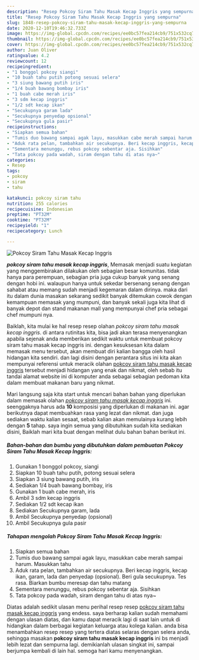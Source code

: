 ```yaml
---
description: "Resep Pokcoy Siram Tahu Masak Kecap Inggris yang sempurna"
title: "Resep Pokcoy Siram Tahu Masak Kecap Inggris yang sempurna"
slug: 1848-resep-pokcoy-siram-tahu-masak-kecap-inggris-yang-sempurna
date: 2020-12-10T19:46:32.733Z
image: https://img-global.cpcdn.com/recipes/ee0bc57fea214cb9/751x532cq70/pokcoy-siram-tahu-masak-kecap-inggris-foto-resep-utama.jpg
thumbnail: https://img-global.cpcdn.com/recipes/ee0bc57fea214cb9/751x532cq70/pokcoy-siram-tahu-masak-kecap-inggris-foto-resep-utama.jpg
cover: https://img-global.cpcdn.com/recipes/ee0bc57fea214cb9/751x532cq70/pokcoy-siram-tahu-masak-kecap-inggris-foto-resep-utama.jpg
author: Juan Oliver
ratingvalue: 4.2
reviewcount: 12
recipeingredient:
- "1 bonggol pokcoy siangi"
- "10 buah tahu putih potong sesuai selera"
- "3 siung bawang putih iris"
- "1/4 buah bawang bombay iris"
- "1 buah cabe merah iris"
- "3 sdm kecap inggris"
- "1/2 sdt kecap ikan"
- "Secukupnya garam lada"
- "Secukupnya penyedap opsional"
- "Secukupnya gula pasir"
recipeinstructions:
- "Siapkan semua bahan"
- "Tumis duo bawang sampai agak layu, masukkan cabe merah sampai harum. Masukkan tahu"
- "Aduk rata pelan, tambahkan air secukupnya. Beri kecap inggris, kecap ikan, garam, lada dan penyedap (opsional). Beri gula secukupnya. Tes rasa. Biarkan bumbu meresap dan tahu matang"
- "Sementara menunggu, rebus pokcoy sebentar aja. Sisihkan"
- "Tata pokcoy pada wadah, siram dengan tahu di atas nya~"
categories:
- Resep
tags:
- pokcoy
- siram
- tahu

katakunci: pokcoy siram tahu 
nutrition: 255 calories
recipecuisine: Indonesian
preptime: "PT32M"
cooktime: "PT32M"
recipeyield: "1"
recipecategory: Lunch

---
```



![Pokcoy Siram Tahu Masak Kecap Inggris](https://img-global.cpcdn.com/recipes/ee0bc57fea214cb9/751x532cq70/pokcoy-siram-tahu-masak-kecap-inggris-foto-resep-utama.jpg)

<b><i>pokcoy siram tahu masak kecap inggris</i></b>, Memasak menjadi suatu kegiatan yang menggembirakan dilakukan oleh sebagian besar komunitas. tidak hanya para perempuan, sebagian pria juga cukup banyak yang senang dengan hobi ini. walaupun hanya untuk sekedar bersenang senang dengan sahabat atau memang sudah menjadi kegemaran dalam dirinya. maka dari itu dalam dunia masakan sekarang sedikit banyak ditemukan cowok dengan kemampuan memasak yang mumpuni, dan banyak sekali juga kita lihat di banyak depot dan stand makanan mall yang mempunyai chef pria sebagai chef mumpuni nya.

Baiklah, kita mulai ke hal resep resep olahan <i>pokcoy siram tahu masak kecap inggris</i>. di antara rutinitas kita, bisa jadi akan terasa menyenangkan apabila sejenak anda memberikan sedikit waktu untuk membuat pokcoy siram tahu masak kecap inggris ini. dengan kesuksesan kita dalam memasak menu tersebut, akan membuat diri kalian bangga oleh hasil hidangan kita sendiri. dan lagi disini dengan perantara situs ini kita akan mempunyai referensi untuk meracik olahan <u>pokcoy siram tahu masak kecap inggris</u> tersebut menjadi hidangan yang enak dan nikmat, oleh sebab itu tandai alamat website ini di komputer anda sebagai sebagian pedoman kita dalam membuat makanan baru yang nikmat.




Mari langsung saja kita start untuk mencari bahan bahan yang diperlukan dalam memasak olahan <u><i>pokcoy siram tahu masak kecap inggris</i></u> ini. seenggaknya harus ada <b>10</b> komposisi yang diperlukan di makanan ini. agar berikutnya dapat membuahkan rasa yang lezat dan nikmat. dan juga sediakan waktu kalian sesaat, sebab kalian akan memulainya kurang lebih dengan <b>5</b> tahap. saya ingin semua yang dibutuhkan sudah kita sediakan disini, Baiklah mari kita buat dengan melihat dulu bahan bahan berikut ini.

<!--inarticleads1-->

##### Bahan-bahan dan bumbu yang dibutuhkan dalam pembuatan Pokcoy Siram Tahu Masak Kecap Inggris:

1. Gunakan 1 bonggol pokcoy, siangi
1. Siapkan 10 buah tahu putih, potong sesuai selera
1. Siapkan 3 siung bawang putih, iris
1. Sediakan 1/4 buah bawang bombay, iris
1. Gunakan 1 buah cabe merah, iris
1. Ambil 3 sdm kecap inggris
1. Sediakan 1/2 sdt kecap ikan
1. Sediakan Secukupnya garam, lada
1. Ambil Secukupnya penyedap (opsional)
1. Ambil Secukupnya gula pasir




<!--inarticleads2-->

##### Tahapan mengolah Pokcoy Siram Tahu Masak Kecap Inggris:

1. Siapkan semua bahan
1. Tumis duo bawang sampai agak layu, masukkan cabe merah sampai harum. Masukkan tahu
1. Aduk rata pelan, tambahkan air secukupnya. Beri kecap inggris, kecap ikan, garam, lada dan penyedap (opsional). Beri gula secukupnya. Tes rasa. Biarkan bumbu meresap dan tahu matang
1. Sementara menunggu, rebus pokcoy sebentar aja. Sisihkan
1. Tata pokcoy pada wadah, siram dengan tahu di atas nya~




Diatas adalah sedikit ulasan menu perihal resep resep <u>pokcoy siram tahu masak kecap inggris</u> yang endess. saya berharap kalian sudah memahami dengan ulasan diatas, dan kamu dapat meracik lagi di saat lain untuk di hidangkan dalam berbagai kegiatan keluarga atau kolega kalian. anda bisa menambahkan resep resep yang tertera diatas selaras dengan selera anda, sehingga masakan <b>pokcoy siram tahu masak kecap inggris</b> ini bs menjadi lebih lezat dan sempurna lagi. demikianlah ulasan singkat ini, sampai berjumpa kembali di lain hal. semoga hari kamu menyenangkan.
